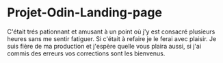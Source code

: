 # Projet-Odin-Landing-page

C'était trés pationnant et amusant à un point où j'y est consacré plusieurs heures sans me sentir fatiguer.
Si c'était à refaire je le ferai avec plaisir.
Je suis fière de ma production et j'espère quelle vous plaira aussi, si j'ai commis des erreurs vos corrections sont les bienvenus.
